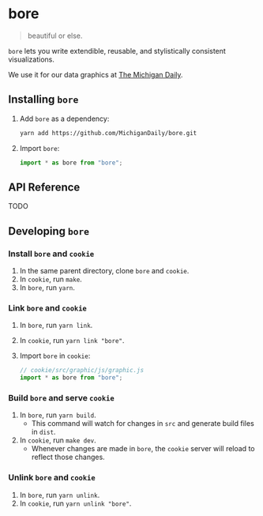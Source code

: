 # bore

> beautiful or else.

`bore` lets you write extendible, reusable, and stylistically consistent visualizations.

We use it for our data graphics at [The Michigan Daily](https://michigandaily.com).

## Installing `bore`

1. Add `bore` as a dependency:

   ```bash
   yarn add https://github.com/MichiganDaily/bore.git
   ```

2. Import `bore`:

   ```javascript
   import * as bore from "bore";
   ```

## API Reference

TODO

## Developing `bore`

### Install `bore` and `cookie`

1. In the same parent directory, clone `bore` and `cookie`.
2. In `cookie`, run `make`.
3. In `bore`, run `yarn`.

### Link `bore` and `cookie`

1. In `bore`, run `yarn link`.
2. In `cookie`, run `yarn link "bore"`.
3. Import `bore` in `cookie`:

   ```javascript
   // cookie/src/graphic/js/graphic.js
   import * as bore from "bore";
   ```

### Build `bore` and serve `cookie`

1. In `bore`, run `yarn build`.
   - This command will watch for changes in `src` and generate build files in `dist`.
2. In `cookie`, run `make dev`.
   - Whenever changes are made in `bore`, the `cookie` server will reload to reflect those changes.

### Unlink `bore` and `cookie`

1. In `bore`, run `yarn unlink`.
2. In `cookie`, run `yarn unlink "bore"`.
